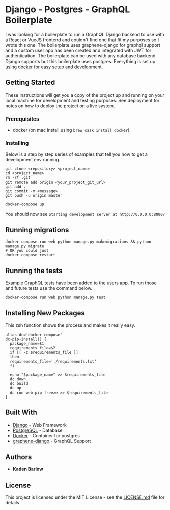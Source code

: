# Django - Postgres - GraphQL Boilerplate

I was looking for a boilerplate to run a GraphQL Django backend to use with a React or VueJS frontend and couldn't find one that fit my purposes so I wrote this one.
The boilerplate uses graphene-django for graphql support and a custom user app has been created and integrated with JWT for authentication. The boilerplate can be used with any database backend Django supports but this boilerplate uses postgres. Everything is set up using docker for easy setup and development.

## Getting Started

These instructions will get you a copy of the project up and running on your local machine for development and testing purposes. See deployment for notes on how to deploy the project on a live system.

### Prerequisites

- docker (on mac install using `brew cask install docker`)

### Installing

Below is a step by step series of examples that tell you how to get a development env running.

```
git clone <repository> <project_name>
cd <project_name>
rm -rf .git
git remote add origin <your_project_git_url>
git add .
git commit -m <message>
git push -u origin master

docker-compose up
```

You should now see `Starting development server at http://0.0.0.0:8000/`

## Running migrations

```
docker-compose run web python manage.py makemigrations && python manage.py migrate
# OR you could just
docker-compose restart
```

## Running the tests

Example GraphQL tests have been added to the users app. To run those and future tests use the command below.

```
docker-compose run web python manage.py test
```

## Installing New Packages

This zsh function shows the process and makes it really easy.
```
alias dc='docker-compose'
dc-pip-install() {
  package_name=$1
  requirements_file=$2
  if [[ -z $requirements_file ]]
  then
  requirements_file='./requirements.txt'
  fi

  echo "$package_name" >> $requirements_file
  dc down
  dc build
  dc up
  dc run web pip freeze >> $requirements_file
}
```

## Built With

* [Django](https://www.djangoproject.com/) - Web Framework
* [PostgreSQL](https://www.postgresql.org/) - Database
* [Docker](https://www.docker.com/) - Container for postgres
* [graphene-django](https://github.com/graphql-python/graphene-django) - GraphQL Support

## Authors

* **Kaden Barlow**

## License

This project is licensed under the MIT License - see the [LICENSE.md](LICENSE.md) file for details
